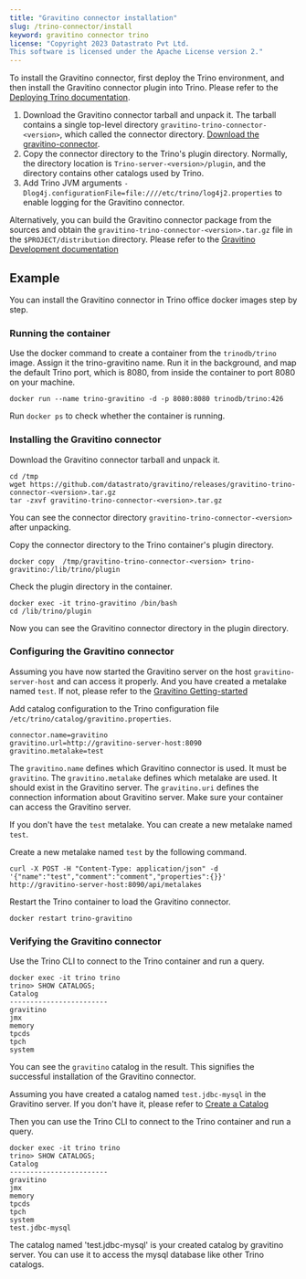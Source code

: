 ```yaml
---
title: "Gravitino connector installation"
slug: /trino-connector/install
keyword: gravitino connector trino
license: "Copyright 2023 Datastrato Pvt Ltd.
This software is licensed under the Apache License version 2."
---
```


To install the Gravitino connector, first deploy the Trino environment, and then install the Gravitino connector plugin into Trino.
Please refer to the [Deploying Trino documentation](https://trino.io/docs/current/installation/deployment.html).

1. Download the Gravitino connector tarball and unpack it.
   The tarball contains a single top-level directory `gravitino-trino-connector-<version>`,
   which called the connector directory.
   [Download the gravitino-connector](https://github.com/datastrato/gravitino/releases).
2. Copy the connector directory to the Trino's plugin directory.
   Normally, the directory location is `Trino-server-<version>/plugin`, and the directory contains other catalogs used by Trino.
3. Add Trino JVM arguments `-Dlog4j.configurationFile=file:////etc/trino/log4j2.properties` to enable logging for the Gravitino connector.

Alternatively,
you can build the Gravitino connector package from the sources
and obtain the `gravitino-trino-connector-<version>.tar.gz` file in the `$PROJECT/distribution` directory.
Please refer to the [Gravitino Development documentation](how-to-build)

## Example

You can install the Gravitino connector in Trino office docker images step by step.

### Running the container

Use the docker command to create a container from the `trinodb/trino` image. Assign it the trino-gravitino name. 
Run it in the background, and map the default Trino port, which is 8080, from inside the container to port 8080 on your machine.

```shell
docker run --name trino-gravitino -d -p 8080:8080 trinodb/trino:426
```

Run `docker ps` to check whether the container is running.


### Installing the Gravitino connector

Download the Gravitino connector tarball and unpack it.

```shell
cd /tmp
wget https://github.com/datastrato/gravitino/releases/gravitino-trino-connector-<version>.tar.gz
tar -zxvf gravitino-trino-connector-<version>.tar.gz
```

You can see the connector directory `gravitino-trino-connector-<version>` after unpacking.

Copy the connector directory to the Trino container's plugin directory.

```shell
docker copy  /tmp/gravitino-trino-connector-<version> trino-gravitino:/lib/trino/plugin
```

Check the plugin directory in the container.

```shell
docker exec -it trino-gravitino /bin/bash
cd /lib/trino/plugin
```

Now you can see the Gravitino connector directory in the plugin directory.

### Configuring the Gravitino connector

Assuming you have now started the Gravitino server on the host `gravitino-server-host` and can access it properly. 
And you have created a metalake named `test`. If not, please refer to the [Gravitino Getting-started](getting-started)

Add catalog configuration to the Trino configuration file `/etc/trino/catalog/gravitino.properties`.

```text
connector.name=gravitino
gravitino.url=http://gravitino-server-host:8090
gravitino.metalake=test
```

The `gravitino.name` defines which Gravitino connector is used. It must be `gravitino`.
The `gravitino.metalake` defines which metalake are used. It should exist in the Gravitino server.
The `gravitino.uri` defines the connection information about Gravitino server. Make sure your container can access the Gravitino server.

If you don't have the `test` metalake. You can create a new metalake named `test`. 

Create a new metalake named `test` by the following command.

```shell
curl -X POST -H "Content-Type: application/json" -d '{"name":"test","comment":"comment","properties":{}}' http://gravitino-server-host:8090/api/metalakes
```

Restart the Trino container to load the Gravitino connector.

```shell
docker restart trino-gravitino
```

### Verifying the Gravitino connector

Use the Trino CLI to connect to the Trino container and run a query.

```text
docker exec -it trino trino
trino> SHOW CATALOGS;
Catalog
------------------------
gravitino
jmx
memory
tpcds
tpch
system
```

You can see the `gravitino` catalog in the result. This signifies the successful installation of the Gravitino connector.

Assuming you have created a catalog named `test.jdbc-mysql` in the Gravitino server.
If you don't have it, please refer to [Create a Catalog](../manage-metadata-using-gravitino#create-a-catalog)

Then you can use the Trino CLI to connect to the Trino container and run a query.

```text
docker exec -it trino trino
trino> SHOW CATALOGS;
Catalog
------------------------
gravitino
jmx
memory
tpcds
tpch
system
test.jdbc-mysql
```

The catalog named 'test.jdbc-mysql' is your created catalog by gravitino server. 
You can use it to access the mysql database like other Trino catalogs.